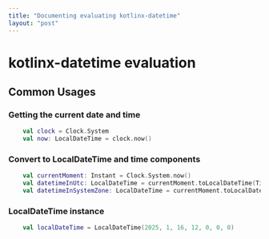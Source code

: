 ```yaml
---
title: "Documenting evaluating kotlinx-datetime"
layout: "post"
---
```




# kotlinx-datetime evaluation


## Common Usages

### Getting the current date and time

```kotlin
    val clock = Clock.System
    val now: LocalDateTime = clock.now()

```


### Convert to LocalDateTime and time components

```kotlin
    val currentMoment: Instant = Clock.System.now()
    val datetimeInUtc: LocalDateTime = currentMoment.toLocalDateTime(TimeZone.UTC)
    val datetimeInSystemZone: LocalDateTime = currentMoment.toLocalDateTime(TimeZone.currentSystemDefault())
```


### LocalDateTime instance

```kotlin
    val localDateTime = LocalDateTime(2025, 1, 16, 12, 0, 0, 0)
```


